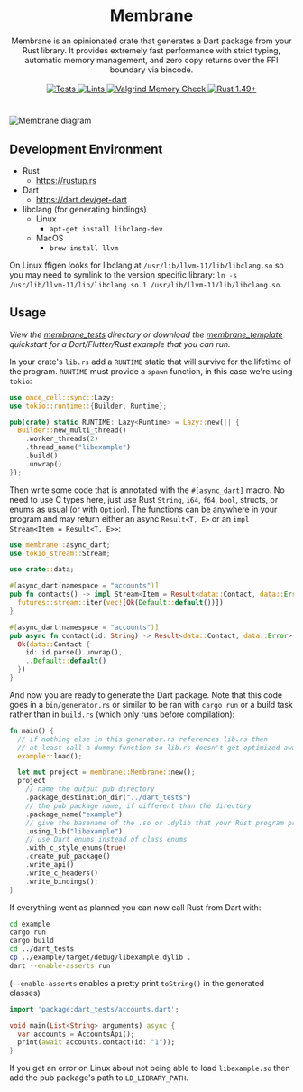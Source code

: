 <h1 align="center">Membrane</h1>
<div align="center">
  Membrane is an opinionated crate that generates a Dart package from your Rust library. It provides extremely fast performance with strict typing, automatic memory management, and zero copy returns over the FFI boundary via bincode.
</div>

<br />

<div align="center">
  <a href="https://github.com/jerel/membrane">
    <img src="https://github.com/jerel/membrane/workflows/Tests/badge.svg"
      alt="Tests" />
  </a>
  <a href="https://github.com/jerel/membrane">
    <img src="https://github.com/jerel/membrane/workflows/Clippy%20%26%20Format/badge.svg"
      alt="Lints" />
  </a>
  <a href="https://github.com/jerel/membrane">
    <img src="https://github.com/jerel/membrane/workflows/Valgrind%20Memory%20Check/badge.svg"
      alt="Valgrind Memory Check" />
  </a>
  <a href="https://github.com/jerel/membrane">
    <img src="https://img.shields.io/badge/rust-1.49%2B-orange.svg"
      alt="Rust 1.49+" />
  </a>
</div>

<h1 align="center"></h1>

![Membrane diagram](https://user-images.githubusercontent.com/322706/138164299-6a29158e-3d52-4981-a7b6-a3bfc0368823.png)

## Development Environment

* Rust
  * https://rustup.rs
* Dart
  * https://dart.dev/get-dart
* libclang (for generating bindings)
  * Linux
    * `apt-get install libclang-dev`
  * MacOS
    * `brew install llvm`

On Linux ffigen looks for libclang at `/usr/lib/llvm-11/lib/libclang.so` so you may need to symlink to the version specific library: `ln -s /usr/lib/llvm-11/lib/libclang.so.1 /usr/lib/llvm-11/lib/libclang.so`.

## Usage

_View the [membrane_tests](https://github.com/jerel/membrane/tree/main/membrane_tests) directory or download the [membrane_template](https://github.com/jerel/membrane_template) quickstart for a Dart/Flutter/Rust example that you can run._

In your crate's `lib.rs` add a `RUNTIME` static that will survive for the lifetime of the program. `RUNTIME` must provide a `spawn` function, in this case we're using `tokio`:
``` rust
use once_cell::sync::Lazy;
use tokio::runtime::{Builder, Runtime};

pub(crate) static RUNTIME: Lazy<Runtime> = Lazy::new(|| {
  Builder::new_multi_thread()
    .worker_threads(2)
    .thread_name("libexample")
    .build()
    .unwrap()
});
```

Then write some code that is annotated with the `#[async_dart]` macro. No need to use C types here, just use Rust `String`, `i64`, `f64`, `bool`, structs, or enums as usual (or with `Option`). The functions can be anywhere in your program and may return either an async `Result<T, E>` or an `impl Stream<Item = Result<T, E>>`:

``` rust
use membrane::async_dart;
use tokio_stream::Stream;

use crate::data;

#[async_dart(namespace = "accounts")]
pub fn contacts() -> impl Stream<Item = Result<data::Contact, data::Error>> {
  futures::stream::iter(vec![Ok(Default::default())])
}

#[async_dart(namespace = "accounts")]
pub async fn contact(id: String) -> Result<data::Contact, data::Error> {
  Ok(data::Contact {
    id: id.parse().unwrap(),
    ..Default::default()
  })
}
```

And now you are ready to generate the Dart package. Note that this code goes in a `bin/generator.rs` or similar to be ran with `cargo run` or a build task rather than in `build.rs` (which only runs before compilation):

``` rust
fn main() {
  // if nothing else in this generator.rs references lib.rs then
  // at least call a dummy function so lib.rs doesn't get optimized away
  example::load();

  let mut project = membrane::Membrane::new();
  project
    // name the output pub directory
    .package_destination_dir("../dart_tests")
    // the pub package name, if different than the directory
    .package_name("example")
    // give the basename of the .so or .dylib that your Rust program provides
    .using_lib("libexample")
    // use Dart enums instead of class enums
    .with_c_style_enums(true)
    .create_pub_package()
    .write_api()
    .write_c_headers()
    .write_bindings();
}
```

If everything went as planned you can now call Rust from Dart with:

``` bash
cd example
cargo run
cargo build
cd ../dart_tests
cp ../example/target/debug/libexample.dylib .
dart --enable-asserts run
```
(`--enable-asserts` enables a pretty print `toString()` in the generated classes)

``` dart
import 'package:dart_tests/accounts.dart';

void main(List<String> arguments) async {
  var accounts = AccountsApi();
  print(await accounts.contact(id: "1"));
}
```

If you get an error on Linux about not being able to load `libexample.so` then add the pub package's path to `LD_LIBRARY_PATH`.

